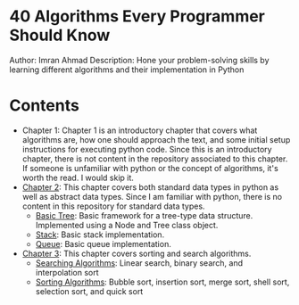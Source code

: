 # 40 Algorithms Every Programmer Should Know

Author: Imran Ahmad
Description: Hone your problem-solving skills by learning different algorithms and their implementation in Python

# Contents

- Chapter 1: Chapter 1 is an introductory chapter that covers what algorithms are, how one should approach the text, and some initial setup instructions for executing python code. Since this is an introductory chapter, there is not content in the repository associated to this chapter. If someone is unfamiliar with python or the concept of algorithms, it's worth the read. I would skip it.
- [Chapter 2](/ch2/): This chapter covers both standard data types in python as well as abstract data types. Since I am familiar with python, there is no content in this repository for standard data types.   
  - [Basic Tree](/ch2/tree.py): Basic framework for a tree-type data structure. Implemented using a Node and Tree class object.
  - [Stack](/ch2/stack.py): Basic stack implementation.
  - [Queue](/ch2/queue.py): Basic queue implementation.
- [Chapter 3](/ch3/): This chapter covers sorting and search algorithms.
  - [Searching Algorithms](/ch3/searches.py): Linear search, binary search, and interpolation sort
  - [Sorting Algorithms](/ch3/sorts.py): Bubble sort, insertion sort, merge sort, shell sort, selection sort, and quick sort